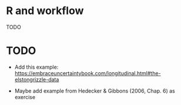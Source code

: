 # R and workflow

TODO

# TODO

* Add this example:
  https://embraceuncertaintybook.com/longitudinal.html#the-elstongrizzle-data

* Maybe add example from Hedecker & Gibbons (2006, Chap. 6) as exercise

